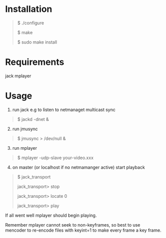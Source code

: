 Installation
=============

> $ ./configure
>
> $ make
>
> $ sudo make install


Requirements
=============

jack
mplayer


Usage
============

1. run jack e.g to listen to netmanaget multicast sync

> $ jackd -dnet &

2. run jmusync

> $ jmusync > /dev/null &

3. run mplayer

> $ mplayer -udp-slave your-video.xxx

4. on master (or localhost if no netmamanger active) start playback

> $ jack_transport
>
> jack_transport> stop
>
> jack_transport> locate 0
>
> jack_transport> play

If all went well mplayer should begin playing.

Remember mplayer cannot seek to non-keyframes, so best to use mencoder to re-encode files with keyint=1 to make every frame a key frame.

